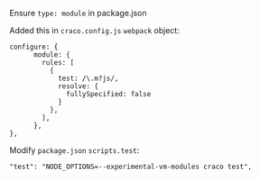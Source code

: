 
Ensure `type: module` in package.json


Added this in `craco.config.js` `webpack` object:

```
configure: {
      module: {
        rules: [
          {
            test: /\.m?js/,
            resolve: {
              fullySpecified: false
            }
          },
        ],
      },
},
```


Modify `package.json` `scripts.test`:

```
"test": "NODE_OPTIONS=--experimental-vm-modules craco test",
```
